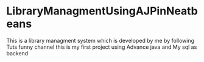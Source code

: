 # LibraryManagmentUsingAJPinNeatbeans
This is a library managment system which is developed by me by following Tuts funny channel this is my first project using Advance java and My sql as backend
